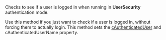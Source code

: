 ﻿Checks to see if a user is logged in when running in **UserSecurity** authentication mode.

Use this method if you just want to check if a user is logged in, without forcing them to actually login. This method sets the [cAuthenticatedUser](VFPS://Topic/_1P10VE2RL) and cAuthenticatedUserName property.